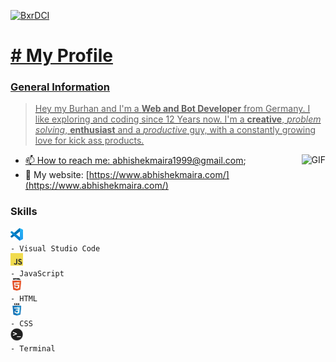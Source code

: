 <a href="https://cooltext.com"><img src="https://images.cooltext.com/5615528.png" width="252" height="85" alt="BxrDCI" />
<h1># My Profile</h1>


### General Information

> Hey my Burhan and I'm a **Web and Bot Developer** from Germany.
> I like exploring and coding since 12 Years now.
> I'm a **creative**, _problem solving_, **enthusiast** and a _productive_ guy, with a constantly growing love for kick ass products.

<!-- https://i.postimg.cc/PfBC2WDV/28-F225-E0-78-A4-48-B8-8-DE6-72-F002-D2069-D.jpg -->
<!-- <img align="right" height="250" width="400" alt="JPG" src="https://i.postimg.cc/PfBC2WDV/28-F225-E0-78-A4-48-B8-8-DE6-72-F002-D2069-D.jpg" /> -->

<img align="right" alt="GIF" src="https://i.postimg.cc/PfBC2WDV/28-F225-E0-78-A4-48-B8-8-DE6-72-F002-D2069-D.jpg" />

 - 📫 How to reach me: [abhishekmaira1999@gmail.com](mailto:abhishekmaira1999@gmail.com);
 - 🔗 My website: [https://www.abhishekmaira.com/](https://www.abhishekmaira.com/)
### Skills
  
<code><img height="20" src="https://raw.githubusercontent.com/github/explore/80688e429a7d4ef2fca1e82350fe8e3517d3494d/topics/visual-studio-code/visual-studio-code.png"> - Visual Studio Code</code>
  <br>
<code><img height="20" src="https://raw.githubusercontent.com/github/explore/80688e429a7d4ef2fca1e82350fe8e3517d3494d/topics/javascript/javascript.png"> - JavaScript</code>
  <br>
<code><img height = "20" src = "https://raw.githubusercontent.com/github/explore/80688e429a7d4ef2fca1e82350fe8e3517d3494d/topics/html/html.png"> - HTML</code>
  <br>
<code><img height = "20" src = "https://raw.githubusercontent.com/github/explore/80688e429a7d4ef2fca1e82350fe8e3517d3494d/topics/css/css.png"> - CSS</code>
  <br>
<code><img height="20" src="https://raw.githubusercontent.com/github/explore/80688e429a7d4ef2fca1e82350fe8e3517d3494d/topics/terminal/terminal.png"> - Terminal</code>
